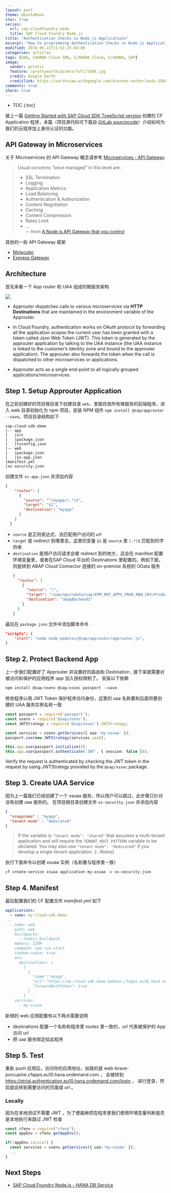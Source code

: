 ```yaml
---
layout: post
theme: UbuntuMono
star: true
series: 
  url: sap-cloudfoundry-node
  title: SAP Cloud Foundry Node.js
title: "Authentication Checks in Node.js Applications"
excerpt: "How to programming Authentication Checks in Node.js Applications on SAP CloudFoundry platform"
modified: 2019-05-22T11:51:25-04:00
categories: articles
tags: [UAA, S4HANA Cloud SDK, S/4HANA Cloud, S/4HANA, SAP]
image:
  vendor: gstatic
  feature: /prettyearth/assets/full/5508.jpg
  credit: Google Earth
  creditlink: https://earthview.withgoogle.com/dronten-netherlands-5508
comments: true
share: true
---
```


* TOC
{:toc}

接上一篇 [Getting Started with SAP Cloud SDK TypeScript version](/articles/s4hana-cloud-sdk-js-getting-started/) 创建的 CF Application 程序，本篇（项目源代码可下载自 [GitLab sourcecode](https://gitlab.com/i.tiven.wang/s4hana-cloud-sdk-demo/tree/authentication)）介绍如何为我们的云程序加上身份认证的功能。

## API Gateway in Microservices

关于 Microservices 的 API Gateway 概念请参考 [Microservices - API Gateway](/articles/microservices-api-gateway/)

> Usual concerns “once managed” in this level are:
>* SSL Termination
>* Logging
>* Application Metrics
>* Load Balancing
>* Authentication & Authorization
>* Content Negotiation
>* Caching
>* Content Compression
>* Rates Limit
>* …<br>
>-- from [A Node.js API Gateway that you control](https://medium.com/sharenowtech/k-fastify-gateway-a-node-js-api-gateway-that-you-control-e7388c229b21)

其他的一些 API Gateway 框架

* [Moleculer](https://moleculer.services)
* [Express Gateway](https://www.express-gateway.io/)

## Architecture

首先来看一下 App router 和 UAA 组成的微服务架构

![](/images/s4hana/s4hana-cloud-sdk-authentication-app-router.png)

* Approuter dispatches calls to various microservices via **HTTP Destinations** that are maintained in the environment variable of the Approuter.
* In Cloud Foundry, authentication works on OAuth protocol by forwarding all the application scopes the current user has been granted with a token called Json Web Token (JWT). This token is generated by the approuter application by talking to the UAA instance (the UAA instance is linked to the customer’s Identity zone and bound to the approuter application). The approuter also forwards the token when the call is dispatched to other microservices or applications.

* Approuter acts as a single end-point to all logically grouped applications/microservices.

## Step 1. Setup Approuter Application

在之前创建好的项目根目录下创建目录 `web`，里面存放所有微服务的前端程序。进入 web 目录初始化为 npm 项目，安装 NPM 组件 `npm install @sap/approuter --save`。项目目录结构如下

```text
sap-cloud-sdk-demo
|-- app
|   |src
|   |package.json
|   |tsconfig.json
|-- web
|   |package.json
|   |xs-app.json
|manifest.yml
|xs-security.json
```

创建文件 `xs-app.json` 并添加内容

```json
{
    "routes": [
      {
        "source": "^/myapp/(.*)$",
        "target": "$1",
        "destination": "myapp"
      }
    ]
  }
```

* `source` 是正则表达式，去匹配用户访问的 url
* `target` 是 redirect 到哪里去，这里的变量 `$1` 是 `source` 里 `(.*)$` 匹配到的字符串
* `destination` 是用户访问请求会被 redirect 到的地方，这会在 manifest 配置环境变量里，或者在SAP Cloud 平台的 Destinations 里配置的。例如下面，则是转到 ABAP Cloud Connector 连接的 on-premise 系统的 OData 服务
  ```json
  {
    "routes": [
      {
        "source": "/",
        "target": "/sap/opu/odata/sap/EPM_REF_APPS_PROD_MAN_SRV/Products",
        "destination": "abapBackend1"
      }
    ]
  }
  ```

最后在 `package.json` 文件中添加脚本命令

```json
"scripts": {
    "start": "node node_modules/@sap/approuter/approuter.js",
}
```

## Step 2. Protect Backend App

上一步我们配置好了 Approuter 并设置好的路由和 Destination , 接下来就需要对被访问和保护的应用程序 *app* 加入授权限制了。 安装以下依赖

```powershell
npm install @sap/xsenv @sap/xssec passport -–save
```

修改程序以用 JWT Token 保护程序访问身份，这里的 uaa 名称要和后面将要创建的 UAA 服务实例名称一致

```typescript
const passport = require('passport');
const xsenv = require('@sap/xsenv');
const JWTStrategy = require('@sap/xssec').JWTStrategy;

const services = xsenv.getServices({ uaa:'my-xsuaa' });
passport.use(new JWTStrategy(services.uaa));

this.app.use(passport.initialize());
this.app.use(passport.authenticate('JWT', { session: false }));
```

Verify the request is authenticated by checking the JWT token in the request by using JWTStrategy provided by the `@sap/xssec` package.

## Step 3. Create UAA Service

因为上一篇我们已经创建了一个 xsuaa 服务，所以用户可以跳过，此步骤只针对没有创建 uaa 服务的。
在项目根目录创建文件 `xs-security.json` 并添加内容

```json
{
  "xsappname" : "myapp",
  "tenant-mode" : "dedicated"
}
```

> If the variable is `"tenant-mode": "shared"` that assumes a multi-tenant application and will require the `TENANT_HOST_PATTERN` variable to be declared. You may also use `"tenant-mode": "dedicated"` if you develop a single-tenant application.
{: .Notes}

执行下面命令以创建 xsuaa 实例（名称要与程序里一致）

```powershell
cf create-service xsuaa application my-xsuaa -c xs-security.json
```

## Step 4. Manifest

最后配置我们的 CF 配置文件 *manifest.yml* 如下

```yaml
applications:
  - name: my-cloud-sdk-demo
...
  - name: web
    path: web
    buildpacks:
      - nodejs_buildpack
    memory: 128M
    command: npm run start
    random-route: true
    env:
      destinations: >
        [
          {
            "name":"myapp",
            "url":"https://my-cloud-sdk-demo-baboon.cfapps.eu10.hana.ondemand.com/",
            "forwardAuthToken": true
          }
        ]
    services:
      - my-xsuaa
```

新增的 web 应用配置有以下两点需要说明

* destinations 配置一个名称和程序里 routes 里一致的，url 代表被保护的 App 访问 url
* 把 uaa 服务绑定给此程序

## Step 5. Test

重新 push 应用后，访问你的应用地址，如我的是 web-brave-porcupine.cfapps.eu10.hana.ondemand.com ，
会被转到 https://ptrial.authentication.eu10.hana.ondemand.com/login ，
进行登录，然后就会转到需要访问的页面或 url 。

### Locally

因为在本地测试不需要 JWT ，为了便面麻烦在程序里我们使用环境变量判断是否是本地执行来跳过 JWT 检查

```typescript
const cfenv = require("cfenv");
const appEnv = cfenv.getAppEnv();

if(!appEnv.isLocal) {
  const services = xsenv.getServices({ uaa:'my-xsuaa' });
  ...
}
```

## Next Steps

* [SAP Cloud Foundry Node.js - HANA DB Service](/articles/sap-cloudfoundry-node-hana-service/)